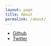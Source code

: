 ```yaml
---
layout: page
title: About
permalink: /about/
---
```


* [Github](https://github.com/greglan)
* [Twitter](https://twitter.com/greglan3)
